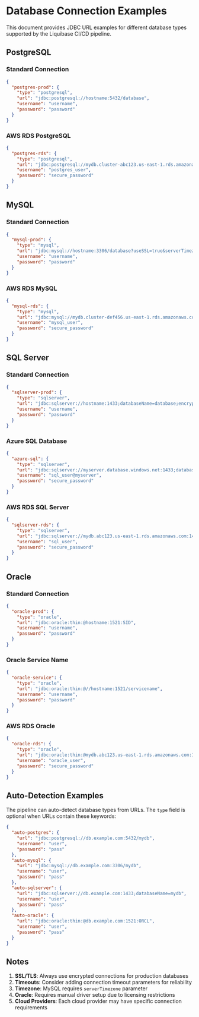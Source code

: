 # Database Connection Examples

This document provides JDBC URL examples for different database types supported by the Liquibase CI/CD pipeline.

## PostgreSQL

### Standard Connection
```json
{
  "postgres-prod": {
    "type": "postgresql",
    "url": "jdbc:postgresql://hostname:5432/database",
    "username": "username",
    "password": "password"
  }
}
```

### AWS RDS PostgreSQL
```json
{
  "postgres-rds": {
    "type": "postgresql",
    "url": "jdbc:postgresql://mydb.cluster-abc123.us-east-1.rds.amazonaws.com:5432/mydb?sslmode=require",
    "username": "postgres_user",
    "password": "secure_password"
  }
}
```

## MySQL

### Standard Connection
```json
{
  "mysql-prod": {
    "type": "mysql",
    "url": "jdbc:mysql://hostname:3306/database?useSSL=true&serverTimezone=UTC",
    "username": "username",
    "password": "password"
  }
}
```

### AWS RDS MySQL
```json
{
  "mysql-rds": {
    "type": "mysql",
    "url": "jdbc:mysql://mydb.cluster-def456.us-east-1.rds.amazonaws.com:3306/mydb?useSSL=true&serverTimezone=UTC&requireSSL=true",
    "username": "mysql_user",
    "password": "secure_password"
  }
}
```

## SQL Server

### Standard Connection
```json
{
  "sqlserver-prod": {
    "type": "sqlserver",
    "url": "jdbc:sqlserver://hostname:1433;databaseName=database;encrypt=true;trustServerCertificate=false",
    "username": "username",
    "password": "password"
  }
}
```

### Azure SQL Database
```json
{
  "azure-sql": {
    "type": "sqlserver",
    "url": "jdbc:sqlserver://myserver.database.windows.net:1433;databaseName=mydb;encrypt=true;trustServerCertificate=false;hostNameInCertificate=*.database.windows.net;loginTimeout=30",
    "username": "sql_user@myserver",
    "password": "secure_password"
  }
}
```

### AWS RDS SQL Server
```json
{
  "sqlserver-rds": {
    "type": "sqlserver",
    "url": "jdbc:sqlserver://mydb.abc123.us-east-1.rds.amazonaws.com:1433;databaseName=mydb;encrypt=true;trustServerCertificate=true",
    "username": "sql_user",
    "password": "secure_password"
  }
}
```

## Oracle

### Standard Connection
```json
{
  "oracle-prod": {
    "type": "oracle",
    "url": "jdbc:oracle:thin:@hostname:1521:SID",
    "username": "username",
    "password": "password"
  }
}
```

### Oracle Service Name
```json
{
  "oracle-service": {
    "type": "oracle",
    "url": "jdbc:oracle:thin:@//hostname:1521/servicename",
    "username": "username",
    "password": "password"
  }
}
```

### AWS RDS Oracle
```json
{
  "oracle-rds": {
    "type": "oracle",
    "url": "jdbc:oracle:thin:@mydb.abc123.us-east-1.rds.amazonaws.com:1521:ORCL",
    "username": "oracle_user",
    "password": "secure_password"
  }
}
```

## Auto-Detection Examples

The pipeline can auto-detect database types from URLs. The `type` field is optional when URLs contain these keywords:

```json
{
  "auto-postgres": {
    "url": "jdbc:postgresql://db.example.com:5432/mydb",
    "username": "user",
    "password": "pass"
  },
  "auto-mysql": {
    "url": "jdbc:mysql://db.example.com:3306/mydb",
    "username": "user",
    "password": "pass"
  },
  "auto-sqlserver": {
    "url": "jdbc:sqlserver://db.example.com:1433;databaseName=mydb",
    "username": "user",
    "password": "pass"
  },
  "auto-oracle": {
    "url": "jdbc:oracle:thin:@db.example.com:1521:ORCL",
    "username": "user",
    "password": "pass"
  }
}
```

## Notes

1. **SSL/TLS**: Always use encrypted connections for production databases
2. **Timeouts**: Consider adding connection timeout parameters for reliability
3. **Timezone**: MySQL requires `serverTimezone` parameter
4. **Oracle**: Requires manual driver setup due to licensing restrictions
5. **Cloud Providers**: Each cloud provider may have specific connection requirements